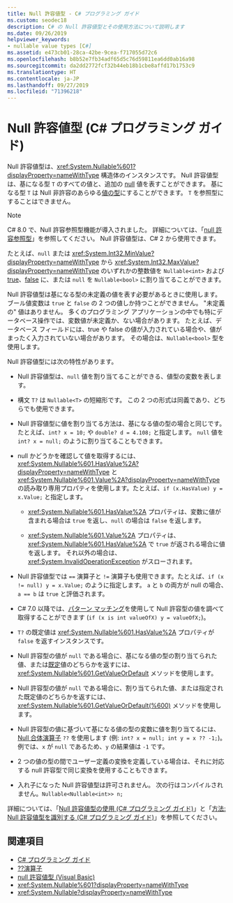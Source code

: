 ```yaml
---
title: Null 許容値型 - C# プログラミング ガイド
ms.custom: seodec18
description: C# の Null 許容値型とその使用方法について説明します
ms.date: 09/26/2019
helpviewer_keywords:
- nullable value types [C#]
ms.assetid: e473cb01-28ca-42be-9cea-f717055d72c6
ms.openlocfilehash: b8b52e7fb34adf65d5c76d59811ea6dd0ab16a98
ms.sourcegitcommit: da2dd2772fcf32b44eb18b1cbe8affd17b1753c9
ms.translationtype: HT
ms.contentlocale: ja-JP
ms.lasthandoff: 09/27/2019
ms.locfileid: "71396218"
---
```

# <a name="nullable-value-types-c-programming-guide"></a>Null 許容値型 (C# プログラミング ガイド)

Null 許容値型は、<xref:System.Nullable%601?displayProperty=nameWithType> 構造体のインスタンスです。 Null 許容値型は、基になる型 `T` のすべての値と、追加の [null](../../language-reference/keywords/null.md) 値を表すことができます。 基になる型 `T` は Null 非許容のあらゆる[値の型](../../language-reference/keywords/value-types.md)にすることができます。 `T` を参照型にすることはできません。

> [!NOTE]
> C# 8.0 で、Null 許容参照型機能が導入されました。 詳細については、「[null 許容参照型](../../nullable-references.md)」を参照してください。 Null 許容値型は、C# 2 から使用できます。

たとえば、`null` または <xref:System.Int32.MinValue?displayProperty=nameWithType> から <xref:System.Int32.MaxValue?displayProperty=nameWithType> のいずれかの整数値を `Nullable<int>` および [true](../../language-reference/keywords/true-literal.md)、[false](../../language-reference/keywords/false-literal.md) に、または `null` を `Nullable<bool>` に割り当てることができます。

Null 許容値型は基になる型の未定義の値を表す必要があるときに使用します。 ブール値変数は `true` と `false` の 2 つの値しか持つことができません。 "未定義の" 値はありません。 多くのプログラミング アプリケーションの中でも特にデータベース操作では、変数値が未定義か、ない場合があります。 たとえば、データベース フィールドには、true や false の値が入力されている場合や、値がまったく入力されていない場合があります。 その場合は、`Nullable<bool>` 型を使用します。

Null 許容値型には次の特性があります。

- Null 許容値型は、`null` 値を割り当てることができる、値型の変数を表します。

- 構文 `T?` は `Nullable<T>` の短縮形です。 この 2 つの形式は同義であり、どちらでも使用できます。

- Null 許容値型に値を割り当てる方法は、基になる値の型の場合と同じです。たとえば、`int? x = 10;` や `double? d = 4.108;` と指定します。 `null` 値を `int? x = null;` のように割り当てることもできます。

- null かどうかを確認して値を取得するには、<xref:System.Nullable%601.HasValue%2A?displayProperty=nameWithType> と <xref:System.Nullable%601.Value%2A?displayProperty=nameWithType> の読み取り専用プロパティを使用します。たとえば、`if (x.HasValue) y = x.Value;` と指定します。

  - <xref:System.Nullable%601.HasValue%2A> プロパティは、変数に値が含まれる場合は `true` を返し、`null` の場合は `false` を返します。

  - <xref:System.Nullable%601.Value%2A> プロパティは、<xref:System.Nullable%601.HasValue%2A> で `true` が返される場合に値を返します。 それ以外の場合は、<xref:System.InvalidOperationException> がスローされます。

- Null 許容値型では `==` 演算子と `!=` 演算子も使用できます。たとえば、`if (x != null) y = x.Value;` のように指定します。 `a` と `b` の両方が null の場合、`a == b` は `true` と評価されます。

- C# 7.0 以降では、[パターン マッチング](../../pattern-matching.md#the-is-type-pattern-expression)を使用して Null 許容型の値を調べて取得することができます (`if (x is int valueOfX) y = valueOfX;`)。

- `T?` の既定値は <xref:System.Nullable%601.HasValue%2A> プロパティが `false` を返すインスタンスです。

- Null 許容型の値が `null` である場合に、基になる値の型の割り当てられた値、または[既定](../../language-reference/keywords/default-values-table.md)値のどちらかを返すには、<xref:System.Nullable%601.GetValueOrDefault> メソッドを使用します。

- Null 許容型の値が `null` である場合に、割り当てられた値、または指定された既定値のどちらかを返すには、<xref:System.Nullable%601.GetValueOrDefault(%600)> メソッドを使用します。

- Null 許容型の値に基づいて基になる値の型の変数に値を割り当てるには、[Null 合体演算子](../../language-reference/operators/null-coalescing-operator.md) `??` を使用します (例: `int? x = null; int y = x ?? -1;`)。 例では、`x` が `null` であるため、`y` の結果値は `-1` です。

- 2 つの値の型の間でユーザー定義の変換を定義している場合は、それに対応する null 許容型で同じ変換を使用することもできます。

- 入れ子になった Null 許容値型は許可されません。 次の行はコンパイルされません。`Nullable<Nullable<int>> n;`

詳細については、「[Null 許容値型の使用 (C# プログラミング ガイド)](using-nullable-types.md)」と「[方法: Null 許容値型を識別する (C# プログラミング ガイド)](how-to-identify-a-nullable-type.md)」を参照してください。

## <a name="see-also"></a>関連項目

- [C# プログラミング ガイド](../index.md)
- [??演算子](../../language-reference/operators/null-coalescing-operator.md)
- [null 許容値型 (Visual Basic)](../../../visual-basic/programming-guide/language-features/data-types/nullable-value-types.md)
- <xref:System.Nullable%601?displayProperty=nameWithType>
- <xref:System.Nullable?displayProperty=nameWithType>
